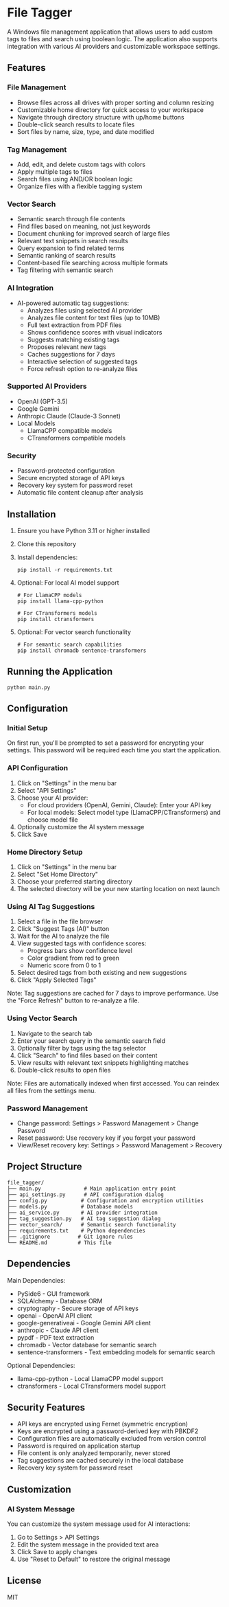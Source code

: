 # File Tagger

A Windows file management application that allows users to add custom tags to files and search using boolean logic. The application also supports integration with various AI providers and customizable workspace settings.

## Features

### File Management
- Browse files across all drives with proper sorting and column resizing
- Customizable home directory for quick access to your workspace
- Navigate through directory structure with up/home buttons
- Double-click search results to locate files
- Sort files by name, size, type, and date modified

### Tag Management
- Add, edit, and delete custom tags with colors
- Apply multiple tags to files
- Search files using AND/OR boolean logic
- Organize files with a flexible tagging system

### Vector Search
- Semantic search through file contents
- Find files based on meaning, not just keywords
- Document chunking for improved search of large files
- Relevant text snippets in search results
- Query expansion to find related terms
- Semantic ranking of search results
- Content-based file searching across multiple formats
- Tag filtering with semantic search

### AI Integration
- AI-powered automatic tag suggestions:
  - Analyzes files using selected AI provider
  - Analyzes file content for text files (up to 10MB)
  - Full text extraction from PDF files
  - Shows confidence scores with visual indicators
  - Suggests matching existing tags
  - Proposes relevant new tags
  - Caches suggestions for 7 days
  - Interactive selection of suggested tags
  - Force refresh option to re-analyze files

### Supported AI Providers
- OpenAI (GPT-3.5)
- Google Gemini
- Anthropic Claude (Claude-3 Sonnet)
- Local Models
  - LlamaCPP compatible models
  - CTransformers compatible models

### Security
- Password-protected configuration
- Secure encrypted storage of API keys
- Recovery key system for password reset
- Automatic file content cleanup after analysis

## Installation

1. Ensure you have Python 3.11 or higher installed
2. Clone this repository
3. Install dependencies:
   ```
   pip install -r requirements.txt
   ```

4. Optional: For local AI model support
   ```
   # For LlamaCPP models
   pip install llama-cpp-python
   
   # For CTransformers models
   pip install ctransformers
   ```

5. Optional: For vector search functionality
   ```
   # For semantic search capabilities
   pip install chromadb sentence-transformers
   ```

## Running the Application

```
python main.py
```

## Configuration

### Initial Setup
On first run, you'll be prompted to set a password for encrypting your settings. This password will be required each time you start the application.

### API Configuration
1. Click on "Settings" in the menu bar
2. Select "API Settings"
3. Choose your AI provider:
   - For cloud providers (OpenAI, Gemini, Claude): Enter your API key
   - For local models: Select model type (LlamaCPP/CTransformers) and choose model file
4. Optionally customize the AI system message
5. Click Save

### Home Directory Setup
1. Click on "Settings" in the menu bar
2. Select "Set Home Directory"
3. Choose your preferred starting directory
4. The selected directory will be your new starting location on next launch

### Using AI Tag Suggestions
1. Select a file in the file browser
2. Click "Suggest Tags (AI)" button
3. Wait for the AI to analyze the file
4. View suggested tags with confidence scores:
   - Progress bars show confidence level
   - Color gradient from red to green
   - Numeric score from 0 to 1
5. Select desired tags from both existing and new suggestions
6. Click "Apply Selected Tags"

Note: Tag suggestions are cached for 7 days to improve performance. Use the "Force Refresh" button to re-analyze a file.

### Using Vector Search
1. Navigate to the search tab
2. Enter your search query in the semantic search field
3. Optionally filter by tags using the tag selector
4. Click "Search" to find files based on their content
5. View results with relevant text snippets highlighting matches
6. Double-click results to open files

Note: Files are automatically indexed when first accessed. You can reindex all files from the settings menu.

### Password Management
- Change password: Settings > Password Management > Change Password
- Reset password: Use recovery key if you forget your password
- View/Reset recovery key: Settings > Password Management > Recovery

## Project Structure

```
file_tagger/
├── main.py              # Main application entry point
├── api_settings.py      # API configuration dialog
├── config.py           # Configuration and encryption utilities
├── models.py           # Database models
├── ai_service.py       # AI provider integration
├── tag_suggestion.py   # AI tag suggestion dialog
├── vector_search/      # Semantic search functionality
├── requirements.txt    # Python dependencies
├── .gitignore         # Git ignore rules
└── README.md          # This file
```

## Dependencies

Main Dependencies:
- PySide6 - GUI framework
- SQLAlchemy - Database ORM
- cryptography - Secure storage of API keys
- openai - OpenAI API client
- google-generativeai - Google Gemini API client
- anthropic - Claude API client
- pypdf - PDF text extraction
- chromadb - Vector database for semantic search
- sentence-transformers - Text embedding models for semantic search

Optional Dependencies:
- llama-cpp-python - Local LlamaCPP model support
- ctransformers - Local CTransformers model support

## Security Features

- API keys are encrypted using Fernet (symmetric encryption)
- Keys are encrypted using a password-derived key with PBKDF2
- Configuration files are automatically excluded from version control
- Password is required on application startup
- File content is only analyzed temporarily, never stored
- Tag suggestions are cached securely in the local database
- Recovery key system for password reset

## Customization

### AI System Message
You can customize the system message used for AI interactions:
1. Go to Settings > API Settings
2. Edit the system message in the provided text area
3. Click Save to apply changes
4. Use "Reset to Default" to restore the original message

## License

MIT